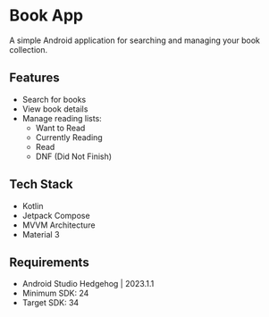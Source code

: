 # Book App

A simple Android application for searching and managing your book collection.

## Features

- Search for books
- View book details
- Manage reading lists:
  - Want to Read
  - Currently Reading
  - Read
  - DNF (Did Not Finish)

## Tech Stack

- Kotlin
- Jetpack Compose
- MVVM Architecture
- Material 3

## Requirements

- Android Studio Hedgehog | 2023.1.1
- Minimum SDK: 24
- Target SDK: 34
